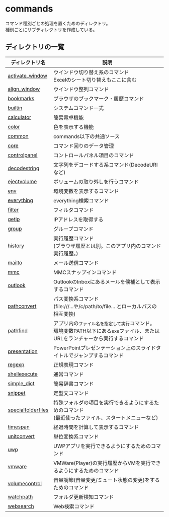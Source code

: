 # commands

コマンド種別ごとの処理を置くためのディレクトリ。  
種別ごとにサブディレクトリを作成している。

## ディレクトリの一覧

|ディレクトリ名|説明|
|-|----|
|[activate_window](./activate_window)|ウインドウ切り替え系のコマンド<br>Excelのシート切り替えもここに含む|
|[align_window](./align_window)|ウインドウ整列コマンド|
|[bookmarks](./bookmarks)|ブラウザのブックマーク・履歴コマンド|
|[builtin](./builtin)|システムコマンド一式|
|[calculator](./calculator)|簡易電卓機能|
|[color](./color)|色を表示する機能|
|[common](./common)|commands以下の共通ソース|
|[core](./core)|コマンド回りのデータ管理|
|[controlpanel](./controlpanel)|コントロールパネル項目のコマンド|
|[decodestring](./decodestring)|文字列をデコードする系コマンド(DecodeURIなど)|
|[ejectvolume](./ejectvolume)|ボリュームの取り外しを行うコマンド|
|[env](./env)|環境変数を表示するコマンド|
|[everything](./everything)|everything検索コマンド|
|[filter](./filter)|フィルタコマンド|
|[getip](./getip)|IPアドレスを取得する|
|[group](./group)|グループコマンド|
|[history](./history)|実行履歴コマンド<br>(ブラウザ履歴とは別。このアプリ内のコマンド実行履歴。)|
|[mailto](./mailto)|メール送信コマンド|
|[mmc](./mmc)|MMCスナップインコマンド|
|[outlook](./outlook)|OutlookのInboxにあるメールを候補として表示するコマンド|
|[pathconvert](./pathconvert)|パス変換系コマンド<br>(file:///...や/c/path/to/file... とローカルパスの相互変換)|
|[pathfind](./pathfind)|アプリ内の`ファイル名を指定して実行`コマンド。<br>環境変数PATH以下にある`exe`ファイル、またはURLをランチャーから実行するコマンド|
|[presentation](./presentation)|PowerPointプレゼンテーション上のスライドタイトルでジャンプするコマンド|
|[regexp](./regexp)|正規表現コマンド|
|[shellexecute](./shellexecute)|通常コマンド|
|[simple_dict](./simple_dict)|簡易辞書コマンド|
|[snippet](./snippet)|定型文コマンド|
|[specialfolderfiles](./specialfolderfiles)|特殊フォルダの項目を実行できるようにするためのコマンド<br>(最近使ったファイル、スタートメニューなど)|
|[timespan](./timespan)|経過時間を計算して表示するコマンド|
|[unitconvert](./unitconvert)|単位変換系コマンド|
|[uwp](./uwp)|UWPアプリを実行できるようにするためのコマンド|
|[vmware](./vmware)|VMWare(Player)の実行履歴からVMを実行できるようにするためのコマンド|
|[volumecontrol](./volumecontrol)|音量調節(音量変更/ミュート状態の変更)をするためのコマンド|
|[watchpath](./watchpath)|フォルダ更新検知コマンド|
|[websearch](./websearch)|Web検索コマンド|

